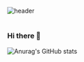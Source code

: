 ![header](https://capsule-render.vercel.app/api?type=venom&color=FFE4B5&customColorList=0,2,2,5,30&height=300&section=header&text=hyejin%20world!)
#
### Hi there 👋

<!--
**gpwls2/gpwls2** is a ✨ _special_ ✨ repository because its `README.md` (this file) appears on your GitHub profile.

Here are some ideas to get you started:

- 🔭 I’m currently working on ...
- 🌱 I’m currently learning ...
- 👯 I’m looking to collaborate on ...
- 🤔 I’m looking for help with ...
- 💬 Ask me about ...
- 📫 How to reach me: ...
- 😄 Pronouns: ...
- ⚡ Fun fact: ...
-->

![Anurag's GitHub stats](https://github-readme-stats.vercel.app/api?username=gpwls2&show_icons=true&theme=vue)
